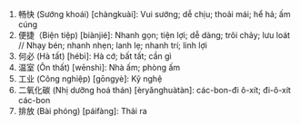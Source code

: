 1. 畅快 (Sướng khoái) [chàngkuài]: Vui sướng; dễ chịu; thoải mái; hể hả; ấm cúng
2. 便捷（Biện tiệp) [biànjié]: Nhanh gọn; tiện lợi; dễ dàng; trôi chảy; lưu loát // Nhạy bén; nhanh nhẹn; lanh lẹ; nhanh trí; linh lợi
3. 何必 (Hà tất) [hébì]: Hà cớ; bất tất; cần gì
4. 温室 (Ôn thất) [wēnshì]: Nhà ấm; phòng ấm
5. 工业 (Công nghiệp) [gōngyè]: Kỹ nghệ
6. 二氧化碳 (Nhị dưỡng hoá thán) [èryǎnghuàtàn]: các-bon-đi ô-xít; đi-ô-xít các-bon
7. 排放 (Bài phóng) [páifàng]: Thải ra